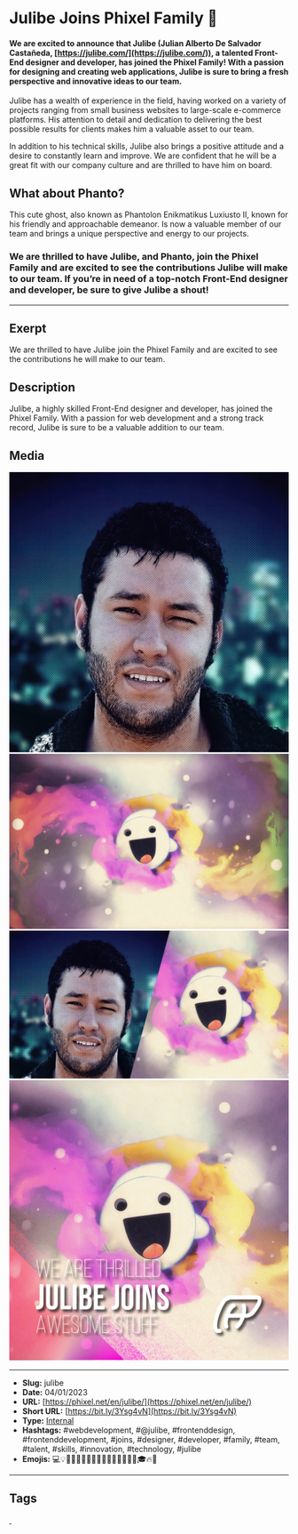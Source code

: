 # Julibe Joins Phixel Family 👻
#### **We are excited to announce that Julibe (Julian Alberto De Salvador Castañeda, [https://julibe.com/](https://julibe.com/)), a talented Front-End designer and developer, has joined the Phixel Family! With a passion for designing and creating web applications, Julibe is sure to bring a fresh perspective and innovative ideas to our team.**

Julibe has a wealth of experience in the field, having worked on a variety of projects ranging from small business websites to large-scale e-commerce platforms. His attention to detail and dedication to delivering the best possible results for clients makes him a valuable asset to our team.

In addition to his technical skills, Julibe also brings a positive attitude and a desire to constantly learn and improve. We are confident that he will be a great fit with our company culture and are thrilled to have him on board.

## What about Phanto?

This cute ghost, also known as Phantolon Enikmatikus Luxiusto II, known for his friendly and approachable demeanor. Is now a valuable member of our team and brings a unique perspective and energy to our projects.

### We are thrilled to have Julibe, and Phanto, join the Phixel Family and are excited to see the contributions Julibe will make to our team. If you’re in need of a top-notch Front-End designer and developer, be sure to give Julibe a shout!
------------
## Exerpt
We are thrilled to have Julibe join the Phixel Family and are excited to see the contributions he will make to our team.
## Description
Julibe, a highly skilled Front-End designer and developer, has joined the Phixel Family. With a passion for web development and a strong track record, Julibe is sure to be a valuable addition to our team.
## Media
<img src="media/5e244ab8/julibe-avatar.jpg" loading="lazy"><br>
<img src="media/69a294d0/julibe-phanto-fires.jpg" loading="lazy"><br>
<img src="media/2477109b/julibe-phanto.jpg" loading="lazy"><br>
<img src="media/1fbfd6d2/cover-julibe-joins.jpg" loading="lazy"><br>

------------
- **Slug:** julibe
- **Date:** 04/01/2023
- **URL:** [https://phixel.net/en/julibe/](https://phixel.net/en/julibe/)
- **Short URL:** [https://bit.ly/3Ysg4vN](https://bit.ly/3Ysg4vN)
- **Type:** [Internal](#internal)
- **Hashtags:** #webdevelopment, #@julibe, #frontenddesign, #frontenddevelopment, #joins, #designer, #developer, #family, #team, #talent, #skills, #innovation, #technology, #julibe
- **Emojis:** 💻💡💪🏽🫥👻🫳🖤🎃😈👻🔮👅🌟🎉🎊🎓🔥🚀

------------
## Tags
[ ](# )
